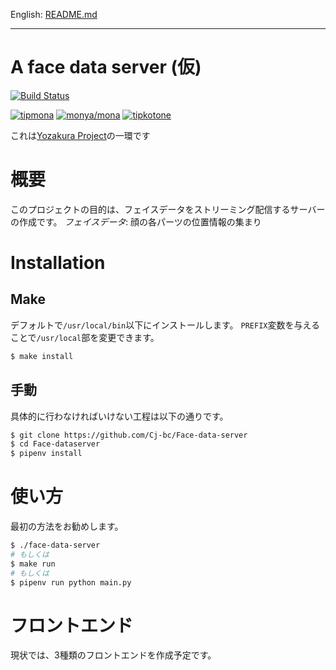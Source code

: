 English: [README.md](README.md)

---

# A face data server (仮)

[![Build Status](https://travis-ci.com/Cj-bc/Face-data-server.svg?branch=develop)](https://travis-ci.com/Cj-bc/Face-data-server)

[![tipmona](https://img.shields.io/badge/tipme-%40tipmona-orange.svg)](https://twitter.com/share?text=%40tipmona%20tip%20%40Cj-bc%2039)  [![monya/mona](https://img.shields.io/badge/tipme-%40monya/mona-orange.svg)](https://monya-wallet.github.io/a/?address=MBdCkYyfTsCxtm1wZ1XyKWNLFLYj8zMK3V&scheme=monacoin)  [![tipkotone](https://img.shields.io/badge/tipme-%40tipkotone-orange.svg)](https://twitter.com/share?text=%40tipkotone%20tip%20%40Cj-bc%20)


これは[Yozakura Project](https://github.com/Cj-bc/yozakura-project)の一環です

# 概要

このプロジェクトの目的は、フェイスデータをストリーミング配信するサーバーの作成です。
*フェイスデータ*: 顔の各パーツの位置情報の集まり


# Installation

## Make

デフォルトで`/usr/local/bin`以下にインストールします。
`PREFIX`変数を与えることで`/usr/local`部を変更できます。

```bash
$ make install
```

## 手動

具体的に行わなければいけない工程は以下の通りです。

```bash
$ git clone https://github.com/Cj-bc/Face-data-server
$ cd Face-dataserver
$ pipenv install
```

# 使い方

最初の方法をお勧めします。

```bash
$ ./face-data-server
# もしくは
$ make run
# もしくは
$ pipenv run python main.py
```

# フロントエンド

現状では、3種類のフロントエンドを作成予定です。
